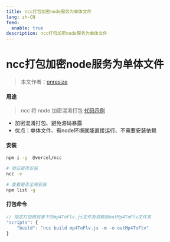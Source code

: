 ```yaml
---
title: ncc打包加密node服务为单体文件
lang: zh-CN
feed:
  enable: true
description: ncc打包加密node服务为单体文件
---
```


# ncc打包加密node服务为单体文件

> 本文作者：[onresize](https://github.com/onresize)

#### 用途

> ncc 将 node 加密混淆打包
[代码示例](https://gitee.com/onresize/mp4-to-hls-flv-server)
- 加密混淆打包、避免源码暴露
- 优点：单体文件、有node环境就能直接运行、不需要安装依赖


#### 安装

```bash
npm i -g  @vercel/ncc

# 验证是否安装
ncc -v

# 查看是否全局安装
npm list -g
```

#### 打包命令

```js
// 指定打包根目录下的mp4ToFlv.js文件及依赖到outMp4ToFlv文件夹
"scripts": {
	"build": "ncc build mp4ToFlv.js -m -o outMp4ToFlv"
}
```

